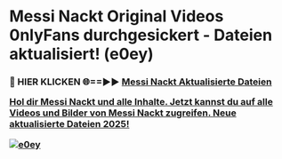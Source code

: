 # Messi Nackt Original Videos 0nlyFans durchgesickert - Dateien aktualisiert! (e0ey)

<h3>🔴 HIER KLICKEN 🌐==►► <a href="https://tinyurl.com/h6vf6nb8" rel="nofollow">Messi Nackt Aktualisierte Dateien

Hol dir Messi Nackt und alle Inhalte. Jetzt kannst du auf alle Videos und Bilder von Messi Nackt zugreifen. Neue aktualisierte Dateien 2025!

[![e0ey](https://i.imgur.com/sD4kR3V.gif)](https://tinyurl.com/h6vf6nb8)

